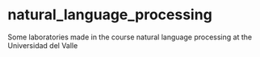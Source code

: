 # natural_language_processing
Some laboratories made in the course natural language processing at the Universidad del Valle
